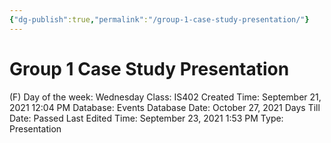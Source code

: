 ```yaml
---
{"dg-publish":true,"permalink":"/group-1-case-study-presentation/"}
---
```


# Group 1 Case Study Presentation

(F) Day of the week: Wednesday
Class: IS402
Created Time: September 21, 2021 12:04 PM
Database: Events Database
Date: October 27, 2021
Days Till Date: Passed
Last Edited Time: September 23, 2021 1:53 PM
Type: Presentation